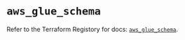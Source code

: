 # `aws_glue_schema`

Refer to the Terraform Registory for docs: [`aws_glue_schema`](https://registry.terraform.io/providers/hashicorp/aws/5.16.0/docs/resources/glue_schema).
